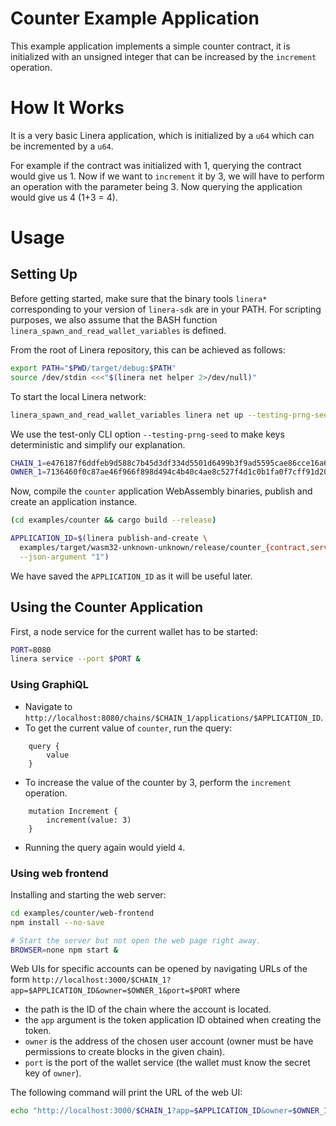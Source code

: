 <!-- cargo-rdme start -->

# Counter Example Application

This example application implements a simple counter contract, it is initialized with an
unsigned integer that can be increased by the `increment` operation.

# How It Works

It is a very basic Linera application, which is initialized by a `u64` which can be incremented
by a `u64`.

For example if the contract was initialized with 1, querying the contract would give us 1. Now if we want to
`increment` it by 3, we will have to perform an operation with the parameter being 3. Now querying the
application would give us 4 (1+3 = 4).

# Usage

## Setting Up

Before getting started, make sure that the binary tools `linera*` corresponding to
your version of `linera-sdk` are in your PATH. For scripting purposes, we also assume
that the BASH function `linera_spawn_and_read_wallet_variables` is defined.

From the root of Linera repository, this can be achieved as follows:

```bash
export PATH="$PWD/target/debug:$PATH"
source /dev/stdin <<<"$(linera net helper 2>/dev/null)"
```

To start the local Linera network:

```bash
linera_spawn_and_read_wallet_variables linera net up --testing-prng-seed 37
```

We use the test-only CLI option `--testing-prng-seed` to make keys deterministic and simplify our
explanation.

```bash
CHAIN_1=e476187f6ddfeb9d588c7b45d3df334d5501d6499b3f9ad5595cae86cce16a65
OWNER_1=7136460f0c87ae46f966f898d494c4b40c4ae8c527f4d1c0b1fa0f7cff91d20f
```

Now, compile the `counter` application WebAssembly binaries, publish and create an application instance.

```bash
(cd examples/counter && cargo build --release)

APPLICATION_ID=$(linera publish-and-create \
  examples/target/wasm32-unknown-unknown/release/counter_{contract,service}.wasm \
  --json-argument "1")
```

We have saved the `APPLICATION_ID` as it will be useful later.

## Using the Counter Application

First, a node service for the current wallet has to be started:

```bash
PORT=8080
linera service --port $PORT &
```

### Using GraphiQL

- Navigate to `http://localhost:8080/chains/$CHAIN_1/applications/$APPLICATION_ID`.
- To get the current value of `counter`, run the query:
```gql,uri=http://localhost:8080/chains/$CHAIN_1/applications/$APPLICATION_ID
    query {
        value
    }
```
- To increase the value of the counter by 3, perform the `increment` operation.
```gql,uri=http://localhost:8080/chains/$CHAIN_1/applications/$APPLICATION_ID
    mutation Increment {
        increment(value: 3)
    }
```
- Running the query again would yield `4`.


### Using web frontend

Installing and starting the web server:

```bash
cd examples/counter/web-frontend
npm install --no-save

# Start the server but not open the web page right away.
BROWSER=none npm start &
```

Web UIs for specific accounts can be opened by navigating URLs of the form
`http://localhost:3000/$CHAIN_1?app=$APPLICATION_ID&owner=$OWNER_1&port=$PORT` where
- the path is the ID of the chain where the account is located.
- the `app` argument is the token application ID obtained when creating the token.
- `owner` is the address of the chosen user account (owner must be have permissions to create blocks in the given chain).
- `port` is the port of the wallet service (the wallet must know the secret key of `owner`).

The following command will print the URL of the web UI:

```bash
echo "http://localhost:3000/$CHAIN_1?app=$APPLICATION_ID&owner=$OWNER_1&port=$PORT"
```

<!-- cargo-rdme end -->
